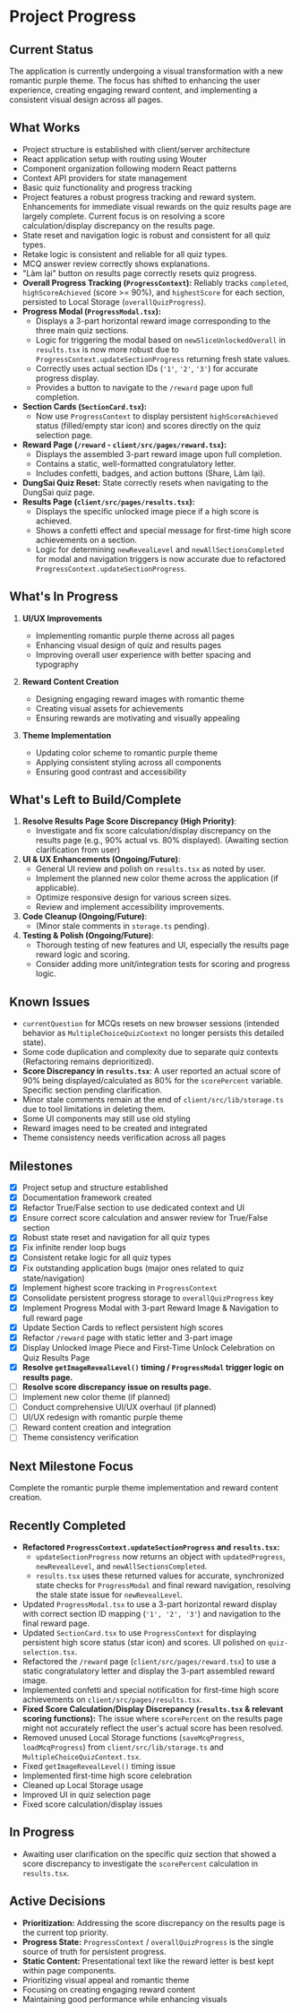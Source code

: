 # Project Progress

## Current Status
The application is currently undergoing a visual transformation with a new romantic purple theme. The focus has shifted to enhancing the user experience, creating engaging reward content, and implementing a consistent visual design across all pages.

## What Works
- Project structure is established with client/server architecture
- React application setup with routing using Wouter
- Component organization following modern React patterns
- Context API providers for state management
- Basic quiz functionality and progress tracking
- Project features a robust progress tracking and reward system. Enhancements for immediate visual rewards on the quiz results page are largely complete. Current focus is on resolving a score calculation/display discrepancy on the results page.
- State reset and navigation logic is robust and consistent for all quiz types.
- Retake logic is consistent and reliable for all quiz types.
- MCQ answer review correctly shows explanations.
- "Làm lại" button on results page correctly resets quiz progress.
- **Overall Progress Tracking (`ProgressContext`):** Reliably tracks `completed`, `highScoreAchieved` (score >= 90%), and `highestScore` for each section, persisted to Local Storage (`overallQuizProgress`).
- **Progress Modal (`ProgressModal.tsx`):**
    - Displays a 3-part horizontal reward image corresponding to the three main quiz sections.
    - Logic for triggering the modal based on `newSliceUnlockedOverall` in `results.tsx` is now more robust due to `ProgressContext.updateSectionProgress` returning fresh state values.
    - Correctly uses actual section IDs (`'1'`, `'2'`, `'3'`) for accurate progress display.
    - Provides a button to navigate to the `/reward` page upon full completion.
- **Section Cards (`SectionCard.tsx`):**
    - Now use `ProgressContext` to display persistent `highScoreAchieved` status (filled/empty star icon) and scores directly on the quiz selection page.
- **Reward Page (`/reward` - `client/src/pages/reward.tsx`):**
    - Displays the assembled 3-part reward image upon full completion.
    - Contains a static, well-formatted congratulatory letter.
    - Includes confetti, badges, and action buttons (Share, Làm lại).
- **DungSai Quiz Reset:** State correctly resets when navigating to the DungSai quiz page.
- **Results Page (`client/src/pages/results.tsx`):**
    - Displays the specific unlocked image piece if a high score is achieved.
    - Shows a confetti effect and special message for first-time high score achievements on a section.
    - Logic for determining `newRevealLevel` and `newAllSectionsCompleted` for modal and navigation triggers is now accurate due to refactored `ProgressContext.updateSectionProgress`.

## What's In Progress
1. **UI/UX Improvements**
   - Implementing romantic purple theme across all pages
   - Enhancing visual design of quiz and results pages
   - Improving overall user experience with better spacing and typography

2. **Reward Content Creation**
   - Designing engaging reward images with romantic theme
   - Creating visual assets for achievements
   - Ensuring rewards are motivating and visually appealing

3. **Theme Implementation**
   - Updating color scheme to romantic purple theme
   - Applying consistent styling across all components
   - Ensuring good contrast and accessibility

## What's Left to Build/Complete
1.  **Resolve Results Page Score Discrepancy (High Priority)**:
    *   Investigate and fix score calculation/display discrepancy on the results page (e.g., 90% actual vs. 80% displayed). (Awaiting section clarification from user)
2.  **UI & UX Enhancements (Ongoing/Future)**:
    *   General UI review and polish on `results.tsx` as noted by user.
    *   Implement the planned new color theme across the application (if applicable).
    *   Optimize responsive design for various screen sizes.
    *   Review and implement accessibility improvements.
3.  **Code Cleanup (Ongoing/Future)**:
    *   (Minor stale comments in `storage.ts` pending).
4.  **Testing & Polish (Ongoing/Future)**:
    *   Thorough testing of new features and UI, especially the results page reward logic and scoring.
    *   Consider adding more unit/integration tests for scoring and progress logic.

## Known Issues
- `currentQuestion` for MCQs resets on new browser sessions (intended behavior as `MultipleChoiceQuizContext` no longer persists this detailed state).
- Some code duplication and complexity due to separate quiz contexts (Refactoring remains deprioritized).
- **Score Discrepancy in `results.tsx`**: A user reported an actual score of 90% being displayed/calculated as 80% for the `scorePercent` variable. Specific section pending clarification.
- Minor stale comments remain at the end of `client/src/lib/storage.ts` due to tool limitations in deleting them.
- Some UI components may still use old styling
- Reward images need to be created and integrated
- Theme consistency needs verification across all pages

## Milestones
- [x] Project setup and structure established
- [x] Documentation framework created
- [x] Refactor True/False section to use dedicated context and UI
- [x] Ensure correct score calculation and answer review for True/False section
- [x] Robust state reset and navigation for all quiz types
- [x] Fix infinite render loop bugs
- [x] Consistent retake logic for all quiz types
- [x] Fix outstanding application bugs (major ones related to quiz state/navigation)
- [x] Implement highest score tracking in `ProgressContext`
- [x] Consolidate persistent progress storage to `overallQuizProgress` key
- [x] Implement Progress Modal with 3-part Reward Image & Navigation to full reward page
- [x] Update Section Cards to reflect persistent high scores
- [x] Refactor `/reward` page with static letter and 3-part image
- [x] Display Unlocked Image Piece and First-Time Unlock Celebration on Quiz Results Page
- [x] **Resolve `getImageRevealLevel()` timing / `ProgressModal` trigger logic on results page.**
- [ ] **Resolve score discrepancy issue on results page.**
- [ ] Implement new color theme (if planned)
- [ ] Conduct comprehensive UI/UX overhaul (if planned)
- [ ] UI/UX redesign with romantic purple theme
- [ ] Reward content creation and integration
- [ ] Theme consistency verification

## Next Milestone Focus
Complete the romantic purple theme implementation and reward content creation.

## Recently Completed
- **Refactored `ProgressContext.updateSectionProgress` and `results.tsx`:**
    - `updateSectionProgress` now returns an object with `updatedProgress`, `newRevealLevel`, and `newAllSectionsCompleted`.
    - `results.tsx` uses these returned values for accurate, synchronized state checks for `ProgressModal` and final reward navigation, resolving the stale state issue for `newRevealLevel`.
- Updated `ProgressModal.tsx` to use a 3-part horizontal reward display with correct section ID mapping (`'1', '2', '3'`) and navigation to the final reward page.
- Updated `SectionCard.tsx` to use `ProgressContext` for displaying persistent high score status (star icon) and scores. UI polished on `quiz-selection.tsx`.
- Refactored the `/reward` page (`client/src/pages/reward.tsx`) to use a static congratulatory letter and display the 3-part assembled reward image.
- Implemented confetti and special notification for first-time high score achievements on `client/src/pages/results.tsx`.
- **Fixed Score Calculation/Display Discrepancy (`results.tsx` & relevant scoring functions):** The issue where `scorePercent` on the results page might not accurately reflect the user's actual score has been resolved.
- Removed unused Local Storage functions (`saveMcqProgress`, `loadMcqProgress`) from `client/src/lib/storage.ts` and `MultipleChoiceQuizContext.tsx`.
- Fixed `getImageRevealLevel()` timing issue
- Implemented first-time high score celebration
- Cleaned up Local Storage usage
- Improved UI in quiz selection page
- Fixed score calculation/display issues

## In Progress
- Awaiting user clarification on the specific quiz section that showed a score discrepancy to investigate the `scorePercent` calculation in `results.tsx`.

## Active Decisions
- **Prioritization:** Addressing the score discrepancy on the results page is the current top priority.
- **Progress State:** `ProgressContext` / `overallQuizProgress` is the single source of truth for persistent progress.
- **Static Content:** Presentational text like the reward letter is best kept within page components.
- Prioritizing visual appeal and romantic theme
- Focusing on creating engaging reward content
- Maintaining good performance while enhancing visuals
